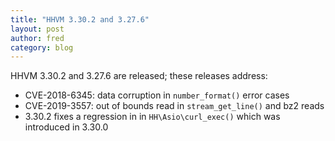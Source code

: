```yaml
---
title: "HHVM 3.30.2 and 3.27.6"
layout: post
author: fred
category: blog
---
```


HHVM 3.30.2 and 3.27.6 are released; these releases address:
- CVE-2018-6345: data corruption in `number_format()` error cases
- CVE-2019-3557: out of bounds read in `stream_get_line()` and bz2 reads
- 3.30.2 fixes a regression in in `HH\Asio\curl_exec()` which was introduced in
  3.30.0
